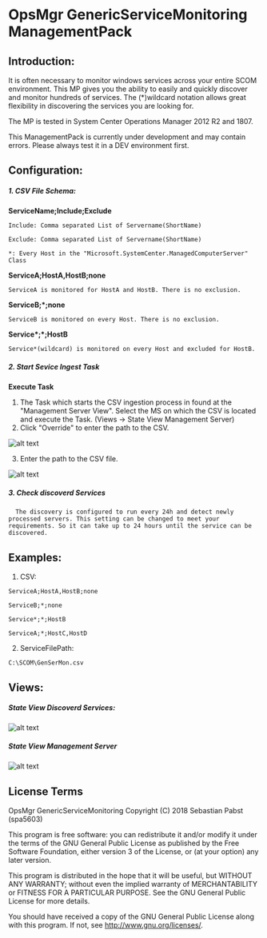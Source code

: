 # OpsMgr GenericServiceMonitoring ManagementPack

## Introduction:
It is often necessary to monitor windows services across your entire SCOM environment. This MP gives you the ability to easily and quickly discover and monitor hundreds of services. The (*)wildcard notation allows great flexibility in discovering the services you are looking for.

The MP is tested in System Center Operations Manager 2012 R2 and 1807.

This ManagementPack is currently under development and may contain errors. Please always test it in a DEV environment first.

## Configuration:
##### 1. CSV File Schema:

   __ServiceName;Include;Exclude__

    Include: Comma separated List of Servername(ShortName)

    Exclude: Comma separated List of Servername(ShortName)

    *: Every Host in the "Microsoft.SystemCenter.ManagedComputerServer" Class

   __ServiceA;HostA,HostB;none__

    ServiceA is monitored for HostA and HostB. There is no exclusion.

  __ServiceB;*;none__

    ServiceB is monitored on every Host. There is no exclusion.

  __Service*;*;HostB__

    Service*(wildcard) is monitored on every Host and excluded for HostB.


##### 2. Start Sevice Ingest Task

   __Execute Task__

   1. The Task which starts the CSV ingestion process in found at the "Management Server View". Select the MS on which the CSV is             located and execute the Task. (Views -> State View Management Server)
   2. Click "Override" to enter the path to the CSV.
   
  ![alt text](https://github.com/spa5603/OpsMgr.GenericServiceMonitoring/blob/master/Graphics/RunTask.jpg)
  
   3. Enter the path to the CSV file.
   
  ![alt text](https://github.com/spa5603/OpsMgr.GenericServiceMonitoring/blob/master/Graphics/OverrideParameter.jpg)


##### 3. Check discoverd Services
      The discovery is configured to run every 24h and detect newly processed servers. This setting can be changed to meet your requirements. So it can take up to 24 hours until the service can be discovered.

## Examples:

  1. CSV:
  
    ServiceA;HostA,HostB;none
    
    ServiceB;*;none
    
    Service*;*;HostB
    
    ServiceA;*;HostC,HostD
    

  2. ServiceFilePath:
  
    C:\SCOM\GenSerMon.csv
    

## Views:

##### State View Discoverd Services:
![alt text](https://github.com/spa5603/OpsMgr.GenericServiceMonitoring/blob/master/Graphics/StateView%20-%20Discovered%20Services.jpg)

##### State View Management Server
![alt text](https://github.com/spa5603/OpsMgr.GenericServiceMonitoring/blob/master/Graphics/StateView%20-%20Management%20Server.jpg)

## License Terms
OpsMgr GenericServiceMonitoring Copyright (C) 2018 Sebastian Pabst (spa5603)

This program is free software: you can redistribute it and/or modify it under the terms of the GNU General Public License as published by the Free Software Foundation, either version 3 of the License, or (at your option) any later version.

This program is distributed in the hope that it will be useful, but WITHOUT ANY WARRANTY; without even the implied warranty of MERCHANTABILITY or FITNESS FOR A PARTICULAR PURPOSE. See the GNU General Public License for more details.

You should have received a copy of the GNU General Public License along with this program. If not, see http://www.gnu.org/licenses/.
